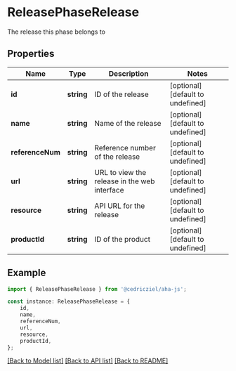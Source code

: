 # ReleasePhaseRelease

The release this phase belongs to

## Properties

Name | Type | Description | Notes
------------ | ------------- | ------------- | -------------
**id** | **string** | ID of the release | [optional] [default to undefined]
**name** | **string** | Name of the release | [optional] [default to undefined]
**referenceNum** | **string** | Reference number of the release | [optional] [default to undefined]
**url** | **string** | URL to view the release in the web interface | [optional] [default to undefined]
**resource** | **string** | API URL for the release | [optional] [default to undefined]
**productId** | **string** | ID of the product | [optional] [default to undefined]

## Example

```typescript
import { ReleasePhaseRelease } from '@cedricziel/aha-js';

const instance: ReleasePhaseRelease = {
    id,
    name,
    referenceNum,
    url,
    resource,
    productId,
};
```

[[Back to Model list]](../README.md#documentation-for-models) [[Back to API list]](../README.md#documentation-for-api-endpoints) [[Back to README]](../README.md)
